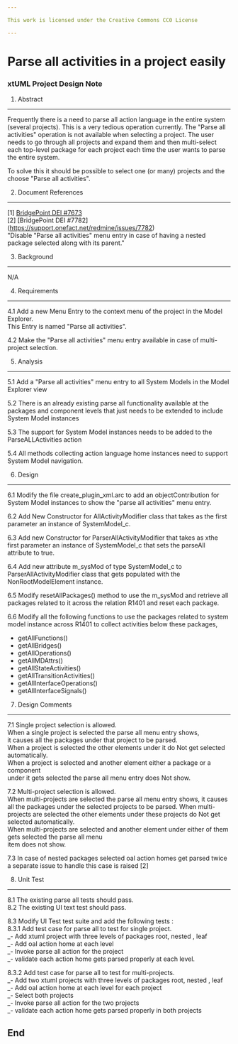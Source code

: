 ```yaml
---

This work is licensed under the Creative Commons CC0 License

---
```


# Parse all activities in a project easily
### xtUML Project Design Note
 

1. Abstract
-----------
Frequently there is a need to parse all action language in the entire system 
(several projects). This is a very tedious operation currently. 
The "Parse all activities" operation is not available when selecting a project.
The user needs to go through all projects and expand them and then
multi-select each top-level package for each project each time the user wants to 
parse the entire system.

To solve this it should be possible to select one (or many) projects and the 
choose "Parse all activities".
 

2. Document References
----------------------
[1] [BridgePoint DEI #7673](https://support.onefact.net/redmine/issues/7673)  
[2] [BridgePoint DEI #7782] (https://support.onefact.net/redmine/issues/7782)  
    "Disable "Parse all activities" menu entry in case of having a nested package selected along with its parent."
    


3. Background
-------------
 N/A

4. Requirements
---------------
4.1  Add a new Menu Entry to the context menu of the project in the Model Explorer.  
     This Entry is named "Parse all activities".  
     
4.2  Make the "Parse all activities" menu entry available in case of
     multi-project selection.
 

5. Analysis
-----------
5.1 Add a "Parse all activities" menu entry to all System Models in the Model Explorer view
    
5.2 There is an already existing parse all functionality available at the 
    packages and component levels that just needs to be extended to include
    System Model instances 
    
5.3 The support for System Model instances needs to be added to the 
    ParseALLActivities action 
    
5.4 All methods collecting action language home instances need to support
    System Model navigation.
    

6. Design
---------
6.1 Modify the file create_plugin_xml.arc to add an objectContribution for 
    System Model instances to show the "parse all activities" menu entry. 
    
6.2 Add New Constructor for AllActivityModifier class that takes as the first 
    parameter an instance of SystemModel_c.
        
6.3 Add new Constructor for ParserAllActivityModifier that takes as xthe first 
    parameter an instance of SystemModel_c that sets the parseAll attribute 
    to true.
    
6.4 Add new attribute m_sysMod of type SystemModel_c to ParserAllActivityModifier
    class  that gets populated with the NonRootModelElement instance.
    
6.5 Modify resetAllPackages() method to use the m_sysMod and retrieve all 
    packages related to it across the relation R1401 and reset each package.
    
6.6 Modify all the following functions to use the packages related to system model
    instance across R1401 to collect activities below these packages, 
   - getAllFunctions() 
   - getAllBridges()
   - getAllOperations() 
   - getAllMDAttrs() 
   - getAllStateActivities() 
   - getAllTransitionActivities() 
   - getAllInterfaceOperations()  
   - getAllInterfaceSignals()    
    

7. Design Comments
------------------
7.1 Single project selection is allowed.  
    When a single project is selected the parse all menu entry shows,  
    it causes all the packages under that project to be parsed.  
    When a project is selected the other elements under it do Not get selected automatically.     
    When a project is selected and another element either a package or a component   
    under it gets selected the parse all menu entry does Not show.  
    
    
7.2 Multi-project selection is allowed.   
    When multi-projects are selected the parse all menu entry shows,
    it causes all the packages under the selected projects to be parsed.
    When multi-projects are selected the other elements under these projects do Not get selected automatically.    
    When multi-projects are selected and another element under either of them gets selected the parse all menu  
    item does not show.
    

7.3 In case of nested packages selected oal action homes get parsed twice  
    a separate issue to handle this case is raised [2]


8. Unit Test
------------
8.1 The existing parse all tests should pass.  
8.2 The existing UI text test should pass.

8.3 Modify UI Test test suite and add the following tests :  
8.3.1 Add test case for parse all to test for single project.  
   _- Add xtuml project with three levels of packages root, nested , leaf  
   _- Add oal action home at each level  
   _- Invoke parse all action for the project  
   _- validate each action home gets parsed properly at each level.   
  
8.3.2 Add test case for parse all to test for multi-projects.    
   _- Add two xtuml projects with three levels of packages root, nested , leaf  
   _- Add oal action home at each level for each project  
   _- Select both projects  
   _- Invoke parse all action for the two projects  
   _- validate each action home gets parsed properly in both projects   

End
---

